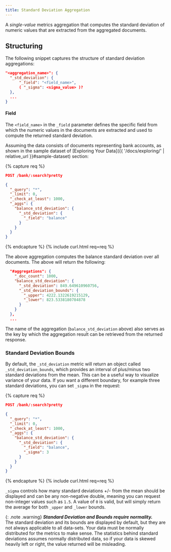 ```yaml
---
title: Standard Deviation Aggregation
---
```


A _single-value_ metrics aggregation that computes the standard deviation of
numeric values that are extracted from the aggregated documents.

## Structuring

The following snippet captures the structure of standard deviation aggregations:

```json
"<aggregation_name>": {
  "_std_deviation": {
      "_field": "<field_name>",
      ( "_sigma": <sigma_value> )?
  },
  ...
}
```

#### Field

The `<field_name>` in the `_field` parameter defines the specific field from
which the numeric values in the documents are extracted and used to compute the
returned standard deviation.

Assuming the data consists of documents representing bank accounts, as shown in
the sample dataset of [Exploring Your Data]({{ '/docs/exploring/' | relative_url }}#sample-dataset)
section:

{% capture req %}

```json
POST /bank/:search?pretty

{
  "_query": "*",
  "_limit": 0,
  "_check_at_least": 1000,
  "_aggs": {
    "balance_std_deviation": {
      "_std_deviation": {
        "_field": "balance"
      }
    }
  }
}
```
{% endcapture %}
{% include curl.html req=req %}

The above aggregation computes the balance standard deviation over all
documents. The above will return the following:


```json
  "#aggregations": {
    "_doc_count": 1000,
    "balance_std_deviation": {
      "_std_deviation": 849.649610960756,
      "_std_deviation_bounds": {
        "_upper": 4222.1322619215129,
        "_lower": 823.5338180784878
      }
    }
  },
  ...
```

The name of the aggregation (`balance_std_deviation` above) also serves as the
key by which the aggregation result can be retrieved from the returned response.

### Standard Deviation Bounds

By default, the `_std_deviation` metric will return an object called
`_std_deviation_bounds`, which provides an interval of plus/minus two standard
deviations from the mean. This can be a useful way to visualize variance of your
data. If you want a different boundary, for example three standard deviations,
you can set `_sigma` in the request:

{% capture req %}

```json
POST /bank/:search?pretty

{
  "_query": "*",
  "_limit": 0,
  "_check_at_least": 1000,
  "_aggs": {
    "balance_std_deviation": {
      "_std_deviation": {
        "_field": "balance",
        "_sigma": 3
      }
    }
  }
}
```
{% endcapture %}
{% include curl.html req=req %}

`_sigma` controls how many standard deviations +/- from the mean should be
displayed and can be any non-negative double, meaning you can request
non-integer values such as `1.5`.  A value of `0` is valid, but will simply
return the average for both `_upper` and `_lower` bounds.

{: .note .warning}
**_Standard Deviation and Bounds require normality._**<br>
The standard deviation and its bounds are displayed by default, but they are not
always applicable to all data-sets. Your data must be normally distributed for
the metrics to make sense. The statistics behind standard deviations assumes
normally distributed data, so if your data is skewed heavily left or right, the
value returned will be misleading.
